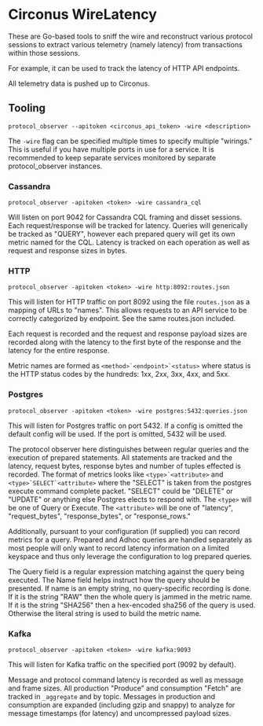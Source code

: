 # Circonus WireLatency

These are Go-based tools to sniff the wire and reconstruct various protocol
sessions to extract various telemetry (namely latency) from transactions
within those sessions.

For example, it can be used to track the latency of HTTP API endpoints.

All telemetry data is pushed up to Circonus.

## Tooling

```
protocol_observer --apitoken <circonus_api_token> -wire <description>
```

The `-wire` flag can be specified multiple times to specify multiple
"wirings."  This is useful if you have multiple ports in use for a
service.  It is recommended to keep separate services monitored by
separate protocol_observer instances.

### Cassandra

```
protocol_observer -apitoken <token> -wire cassandra_cql
```

Will listen on port 9042 for Cassandra CQL framing and disset sessions.
Each request/response will be tracked for latency.  Queries will generically
be tracked as "QUERY", however each prepared query will get its own
metric named for the CQL.  Latency is tracked on each operation as well
as request and response sizes in bytes.

### HTTP

```
protocol_observer -apitoken <token> -wire http:8092:routes.json
```

This will listen for HTTP traffic on port 8092 using the file `routes.json`
as a mapping of URLs to "names".  This allows requests to an API service
to be correctly categorized by endpoint.  See the same routes.json included.

Each request is recorded and the request and response payload sizes are
recorded along with the latency to the first byte of the response and the
latency for the entire response.

Metric names are formed as ``<method>`<endpoint>`<status>`` where status is
the HTTP status codes by the hundreds: 1xx, 2xx, 3xx, 4xx, and 5xx.

### Postgres

```
protocol_observer -apitoken <token> -wire postgres:5432:queries.json
```

This will listen for Postgres traffic on port 5432.  If a config is omitted
the default config will be used.  If the port is omitted, 5432 will be used.

The protocol observer here distinguishes between regular queries and the
execution of prepared statements.  All statements are tracked and the
latency, request bytes, response bytes and number of tuples effected is
recorded.  The format of metrics looks like ``<type>`<attribute>``
and ``<type>`SELECT`<attribute>`` where the "SELECT" is taken from the postgres
execute command complete packet.  "SELECT" could be "DELETE" or "UPDATE" or
anything else Postgres elects to respond with.  The `<type>` will be one of
Query or Execute.  The `<attribute>` will be one of "latency", "request_bytes",
"response_bytes", or "response_rows."

Additionally, pursuant to your configuration (if supplied) you can record
metrics for a query.  Prepared and Adhoc queries are handled separately as
most people will only want to record latency information on a limited keyspace
and thus only leverage the configuration to log prepared queries.

The Query field is a regular expression matching against the query being
executed.  The Name field helps instruct how the query should be presented.
If name is an empty string, no query-specific recording is done.  If it is the
string "RAW" then the whole query is jammed in the metric name.  If it is the
string "SHA256" then a hex-encoded sha256 of the query is used.  Otherwise
the literal string is used to build the metric name.

### Kafka

```
protocol_observer -apitoken <token> -wire kafka:9093
```

This will listen for Kafka traffic on the specified port (9092 by default).

Message and protocol command latency is recorded as well as message and frame
sizes.  All production "Produce" and consumption "Fetch" are tracked in
`_aggregate` and by topic.  Messages in production and consumption are expanded
(including gzip and snappy) to analyze for message timestamps (for latency) and
uncompressed payload sizes.
